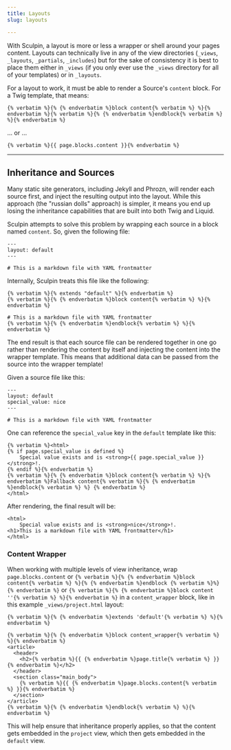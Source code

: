 ```yaml
---
title: Layouts
slug: layouts

---
```


With Sculpin, a layout is more or less a wrapper or shell around your pages
content. Layouts can technically live in any of the view directories
(`_views`, `_layouts`, `_partials`, `_includes`) but for the sake of consistency
it is best to place them either in `_views` (if you only ever use the `_views`
directory for all of your templates) or in `_layouts`.

For a layout to work, it must be able to render a Source's `content` block. For
a Twig template, that means:

    {% verbatim %}{% {% endverbatim %}block content{% verbatim %} %}{% endverbatim %}{% verbatim %}{% {% endverbatim %}endblock{% verbatim %} %}{% endverbatim %}

... or ...

    {% verbatim %}{{ page.blocks.content }}{% endverbatim %}

---

## Inheritance and Sources

Many static site generators, including Jekyll and Phrozn, will render each
source first, and inject the resulting output into the layout. While this
approach (the "russian dolls" approach) is simpler, it means you end up losing
the inheritance capabilities that are built into both Twig and Liquid.

Sculpin attempts to solve this problem by wrapping each source in a block named
`content`. So, given the following file:

    ---
    layout: default
    ---

    # This is a markdown file with YAML frontmatter

Internally, Sculpin treats this file like the following:

    {% verbatim %}{% extends "default" %}{% endverbatim %}
    {% verbatim %}{% {% endverbatim %}block content{% verbatim %} %}{% endverbatim %}

    # This is a markdown file with YAML frontmatter
    {% verbatim %}{% {% endverbatim %}endblock{% verbatim %} %}{% endverbatim %}




The end result is that each source file can be rendered together in one go
rather than rendering the content by itself and injecting the content into the
wrapper template. This means that additional data can be passed from the source
into the wrapper template!

Given a source file like this:

    ---
    layout: default
    special_value: nice
    ---

    # This is a markdown file with YAML frontmatter

One can reference the `special_value` key in the `default` template like this:

    {% verbatim %}<html>
    {% if page.special_value is defined %}
        Special value exists and is <strong>{{ page.special_value }}</strong>!.
    {% endif %}{% endverbatim %}
    {% verbatim %}{% {% endverbatim %}block content{% verbatim %} %}{% endverbatim %}Fallback content{% verbatim %}{% {% endverbatim %}endblock{% verbatim %} %} {% endverbatim %}
    </html>

After rendering, the final result will be:

    <html>
        Special value exists and is <strong>nice</strong>!.
    <h1>This is a markdown file with YAML frontmatter</h1>
    </html>

### Content Wrapper

When working with multiple levels of view inheritance, wrap `page.blocks.content` or `{% verbatim %}{% {% endverbatim %}block content{% verbatim %} %}{% {% endverbatim %}endblock {% verbatim %}%}{% endverbatim %}` or `{% verbatim %}{% {% endverbatim %}block content ''{% verbatim %} %}{% endverbatim %}` in a `content_wrapper` block, like in this example `_views/project.html` layout:

    {% verbatim %}{% {% endverbatim %}extends 'default'{% verbatim %} %}{% endverbatim %}
    
    {% verbatim %}{% {% endverbatim %}block content_wrapper{% verbatim %} %}{% endverbatim %}
    <article>
      <header>
        <h2>{% verbatim %}{{ {% endverbatim %}page.title{% verbatim %} }}{% endverbatim %}</h2>
      </header>
      <section class="main_body">
        {% verbatim %}{{ {% endverbatim %}page.blocks.content{% verbatim %} }}{% endverbatim %}
      </section>
    </article>
    {% verbatim %}{% {% endverbatim %}endblock{% verbatim %} %}{% endverbatim %}

This will help ensure that inheritance properly applies, so that the content gets embedded in the `project` view, which then gets embedded in the `default` view.
